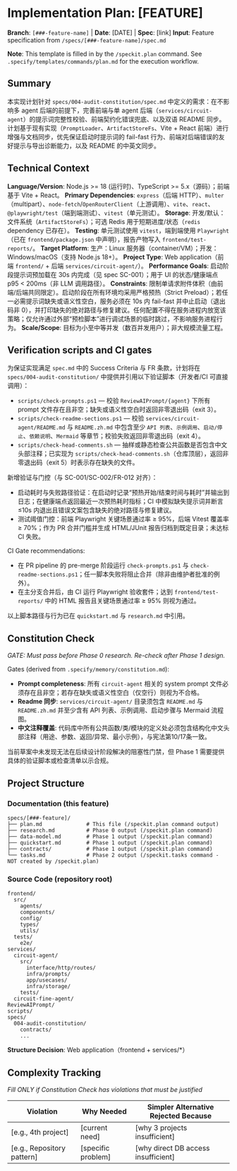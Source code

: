 # Implementation Plan: [FEATURE]

**Branch**: `[###-feature-name]` | **Date**: [DATE] | **Spec**: [link]
**Input**: Feature specification from `/specs/[###-feature-name]/spec.md`

**Note**: This template is filled in by the `/speckit.plan` command. See `.specify/templates/commands/plan.md` for the execution workflow.

## Summary

本实现计划针对 `specs/004-audit-constitution/spec.md` 中定义的需求：在不影响多 agent 后端的前提下，完善前端与单 agent 后端（`services/circuit-agent`）的提示词完整性校验、前端契约化错误兜底、以及双语 README 同步。计划基于现有实现（`PromptLoader`、`ArtifactStoreFs`、Vite + React 前端）进行增强与文档同步，优先保证启动时提示词的 fail-fast 行为、前端对后端错误的友好提示与导出诊断能力，以及 README 的中英文同步。

## Technical Context

**Language/Version**: Node.js >= 18 (运行时)、TypeScript >= 5.x（源码）；前端基于 Vite + React。
**Primary Dependencies**: `express`（后端 HTTP）、`multer`（multipart）、`node-fetch`/`OpenRouterClient`（上游调用）、`vite`、`react`、`@playwright/test`（端到端测试）、`vitest`（单元测试）。
**Storage**: 开发/默认：文件系统（`ArtifactStoreFs`）；可选 Redis 用于短期进度/状态（`redis` dependency 已存在）。
**Testing**: 单元测试使用 `vitest`，端到端使用 `Playwright`（已在 `frontend/package.json` 中声明），报告产物写入 `frontend/test-reports/`。
**Target Platform**: 生产：Linux 服务器（container/VM）；开发：Windows/macOS（支持 Node.js 18+）。
**Project Type**: Web application（前端 `frontend/` + 后端 `services/circuit-agent/`）。
**Performance Goals**: 启动阶段提示词预加载在 30s 内完成（见 spec SC-001）；用于 UI 的状态/健康端点 p95 < 200ms（非 LLM 调用路径）。
**Constraints**: 限制单请求附件体积（由前端/后端共同限定）。启动阶段在所有环境均采用严格预热（Strict Preload）；若任一必需提示词缺失或语义性空白，服务必须在 10s 内 fail-fast 并中止启动（退出码非 0），并打印缺失的绝对路径与修复建议。任何配置不得在服务进程内放宽该策略；仅允许通过外部“预检脚本”进行调试场景的临时跳过，不影响服务进程行为。
**Scale/Scope**: 目标为小至中等并发（数百并发用户）；非大规模流量工程。

## Verification scripts and CI gates

为保证实现满足 `spec.md` 中的 Success Criteria 与 FR 条款，计划将在 `specs/004-audit-constitution/` 中提供并引用以下验证脚本（开发者/CI 可直接调用）：

- `scripts/check-prompts.ps1` — 校验 `ReviewAIPrompt/{agent}` 下所有 prompt 文件存在且非空；缺失或语义性空白时返回非零退出码（exit 3）。
- `scripts/check-readme-sections.ps1` — 校验 `services/circuit-agent/README.md` 与 `README.zh.md` 中包含至少 `API 列表`、`示例调用`、`启动/停止`、`依赖说明`、`Mermaid` 等章节；校验失败返回非零退出码（exit 4）。
 - `scripts/check-head-comments.sh` — 抽样或静态检查公共函数是否包含中文头部注释；已实现为 `scripts/check-head-comments.sh`（仓库顶层），返回非零退出码（exit 5）时表示存在缺失的文件。

新增验证与门控（与 SC-001/SC-002/FR-012 对齐）：

- 启动耗时与失败路径验证：在启动时记录“预热开始/结束时间与耗时”并输出到日志；在健康端点返回最近一次预热耗时指标；CI 中模拟缺失提示词并断言 ≤10s 内退出且错误文案包含缺失的绝对路径与修复建议。
- 测试阈值门控：前端 Playwright 关键场景通过率 ≥ 95%，后端 Vitest 覆盖率 ≥ 70%；作为 PR 合并门槛并生成 HTML/JUnit 报告归档到既定目录；未达标 CI 失败。

CI Gate recommendations:

- 在 PR pipeline 的 pre-merge 阶段运行 `check-prompts.ps1` 与 `check-readme-sections.ps1`；任一脚本失败将阻止合并（除非由维护者批准的例外）。
- 在主分支合并后，由 CI 运行 Playwright 验收套件；达到 `frontend/test-reports/` 中的 HTML 报告且关键场景通过率 ≥ 95% 则视为通过。

以上脚本路径与行为已在 `quickstart.md` 与 `research.md` 中引用。

## Constitution Check

*GATE: Must pass before Phase 0 research. Re-check after Phase 1 design.*

Gates (derived from `.specify/memory/constitution.md`):

- **Prompt completeness**: 所有 `circuit-agent` 相关的 system prompt 文件必须存在且非空；若存在缺失或语义性空白（仅空行）则视为不合格。
- **Readme 同步**: `services/circuit-agent/` 目录须包含 `README.md` 与 `README.zh.md` 并至少含有 API 列表、示例调用、启动步骤与 Mermaid 流程图。
- **中文注释覆盖**: 代码库中所有公共函数/类/模块的定义处必须包含结构化中文头部注释（用途、参数、返回/异常、最小示例），与宪法第10/17条一致。

当前草案中未发现无法在后续设计阶段解决的阻塞性门禁，但 Phase 1 需要提供具体的验证脚本或检查清单以示合规。

<!-- 宪法新增要求：头部注释规范（已同步）
  - 要求：每个功能模块（函数/对象/类）在定义处包含结构化头部注释，注释必须包含：用途、输入参数、输出参数、使用方法示例；注释应以简体中文为主并采用面向人类阅读者的风格（清晰、示例驱动、避免冗长）。
  - 检查点示例：代码审计任务应验证文件中是否存在头部注释或由 CI 提供的注释检查脚本通过。 -->

## Project Structure

### Documentation (this feature)

```
specs/[###-feature]/
├── plan.md              # This file (/speckit.plan command output)
├── research.md          # Phase 0 output (/speckit.plan command)
├── data-model.md        # Phase 1 output (/speckit.plan command)
├── quickstart.md        # Phase 1 output (/speckit.plan command)
├── contracts/           # Phase 1 output (/speckit.plan command)
└── tasks.md             # Phase 2 output (/speckit.tasks command - NOT created by /speckit.plan)
```

### Source Code (repository root)

```
frontend/
  src/
    agents/
    components/
    config/
    types/
    utils/
  tests/
    e2e/
services/
  circuit-agent/
    src/
      interface/http/routes/
      infra/prompts/
      app/usecases/
      infra/storage/
    tests/
  circuit-fine-agent/
ReviewAIPrompt/
scripts/
specs/
  004-audit-constitution/
    contracts/
    ...
```

**Structure Decision**: Web application（frontend + services/*）

## Complexity Tracking

*Fill ONLY if Constitution Check has violations that must be justified*

| Violation | Why Needed | Simpler Alternative Rejected Because |
|-----------|------------|-------------------------------------|
| [e.g., 4th project] | [current need] | [why 3 projects insufficient] |
| [e.g., Repository pattern] | [specific problem] | [why direct DB access insufficient] |

